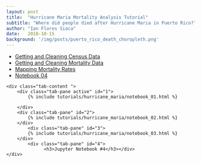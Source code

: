 ```yaml
---
layout: post
title:  "Hurricane Maria Mortality Analysis Tutorial"
subtitle: "Where did people died after Hurricane Maria in Puerto Rico?"
author: "Ian Flores Siaca"
date:   2018-10-15
background: '/img/posts/puerto_rico_death_choropleth.png'
---
```

<link href="https://stackpath.bootstrapcdn.com/bootstrap/4.1.3/css/bootstrap.min.css" rel="stylesheet" integrity="sha384-MCw98/SFnGE8fJT3GXwEOngsV7Zt27NXFoaoApmYm81iuXoPkFOJwJ8ERdknLPMO" crossorigin="anonymous">

<div class="container">
	<ul class="nav nav-tabs">
	<li class="nav-item">
          	<a class="nav-link active" href="#1" data-toggle="tab">Getting and Cleaning Census Data</a></li>
	<li>
		<a class="nav-link" href="#2" data-toggle="tab">Getting and Cleaning Mortality Data</a></li>
	<li>
		<a class="nav-link" href="#3" data-toggle="tab">Mapping Mortality Rates</a></li>
	<li>
		<a class="nav-link" href="#4" data-toggle="tab">Notebook 04</a></li>
	</ul>

	<div class="tab-content ">
		<div class="tab-pane active" id="1">
			{% include tutorials/hurricane_maria/notebook_01.html %}

		</div>
		<div class="tab-pane" id="2">
			{% include tutorials/hurricane_maria/notebook_02.html %}
		</div>
        	<div class="tab-pane" id="3">
			{% include tutorials/hurricane_maria/notebook_03.html %}		
		</div>
	        <div class="tab-pane" id="4">
        		  <h3>Jupyter Notebook #4</h3></div>
	</div>
</div>
